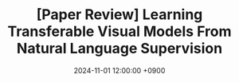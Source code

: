 ---
title: "[Paper Review] Learning Transferable Visual Models From Natural Language Supervision"
date: 2024-11-01 12:00:00 +0900
categories: ["Paper Review", "Text-Supervised"]
tags: ["paper review", "clip"]
use_math: true
---